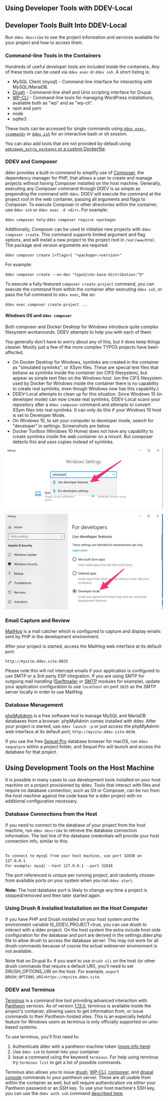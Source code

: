 ## Using Developer Tools with DDEV-Local

## Developer Tools Built Into DDEV-Local

Run `ddev describe` to see the project information and services available for your project and how to access them.

### Command-line Tools in the Containers

Hundreds of useful developer tools are included inside the containers. Any of these tools can be used via `ddev exec` or `ddev ssh`. A short listing is:

* MySQL Client (mysql) - Command-line interface for interacting with MySQL/MariaDB.
* [Drush](http://www.drush.org) - Command-line shell and Unix scripting interface for Drupal.
* [WP-CLI](http://wp-cli.org/) - Command-line tools for managing WordPress installations, available both as "wp" and as "wp-cli".
* npm and yarn
* node
* sqlite3

These tools can be accessed for single commands using [`ddev exec <command>`](cli-usage.md#executing-commands-in-containers) or [`ddev ssh`](cli-usage.md#ssh-into-containers) for an interactive bash or sh session.

You can also add tools that are not provided by default using [`webimage_extra_packages` or a custom Dockerfile](extend/customizing-images.md).

### DDEV and Composer

ddev provides a built-in command to simplify use of [Composer](https://getcomposer.org/), the dependency manager for PHP, that allows a user to create and manage projects without having Composer installed on the host machine. Generally, executing any Composer command through DDEV is as simple as prepending the command with `ddev`. DDEV will execute the command at the project root in the web container, passing all arguments and flags to Composer. To execute Composer in other directories within the container, use `ddev ssh` or `ddev exec -d <dir>`. For example:

`ddev composer help`
`ddev composer require <package>`

Additionally, Composer can be used to initialize new projects with `ddev composer create`. This command supports limited argument and flag options, and will install a new project to the project root in `/var/www/html`. The package and version arguments are required:

`ddev composer create [<flags>] "<package>:<version>"`

For example:

`ddev composer create --no-dev "typo3/cms-base-distribution:^9"`

To execute a fully-featured `composer create-project` command, you can execute the command from within the container after executing `ddev ssh`, or pass the full command to `ddev exec`, like so:

`ddev exec composer create-project ...`

<a name="windows-os-and-ddev-composer"></a>

#### Windows OS and `ddev composer`

Both composer and Docker Desktop for Windows introduce quite complex filesystem workarounds. DDEV attempts to help you with each of them.

You generally don't have to worry about any of this, but it does keep things cleaner. Mostly just a few of the more complex TYPO3 projects have been affected.

* On Docker Desktop for Windows, symlinks are created in the container as "simulated symlinks", or XSym files. These are special text files that behave as symlinks inside the container (on CIFS filesystem), but appear as simple text files on the Windows host. (on the CIFS filesystem used by Docker for Windows inside the container there is no capability to create real symlinks, even though Windows now has this capability.)
* DDEV-Local attempts to clean up for this situation. Since Windows 10 (in developer mode) can now create real symlinks, DDEV-Local scans your repository after a `ddev composer` command and attempts to convert XSym files into real symlinks. It can only do this if your Windows 10 host is set to Developer Mode.
* On Windows 10, to set your computer to developer mode, search for "developer" in settings. Screenshots are below.
* Docker Toolbox (Windows 10 Home) does not have any capability to create symlinks inside the web container on a mount. But composer detects this and uses copies instead of symlinks.

![finding developer mode](images/developer_mode_1.png)

![setting developer mode](images/developer_mode_2.png)

### Email Capture and Review

[MailHog](https://github.com/mailhog/MailHog) is a mail catcher which is configured to capture and display emails sent by PHP in the development environment.

After your project is started, access the MailHog web interface at its default port:

```
http://mysite.ddev.site:8025
```

Please note this will not intercept emails if your application is configured to use SMTP or a 3rd-party ESP integration. If you are using SMTP for outgoing mail handling ([Swiftmailer](https://www.drupal.org/project/swiftmailer) or [SMTP](https://www.drupal.org/project/smtp) modules for example), update your application configuration to use `localhost` on port `1025` as the SMTP server locally in order to use MailHog.

### Database Management

[phpMyAdmin](https://www.phpmyadmin.net/) is a free software tool to manage MySQL and MariaDB databases from a browser. phpMyAdmin comes installed with ddev. After your project is started, use `ddev launch -p` or just access the phpMyAdmin web interface at its default port, `http://mysite.ddev.site:8036`.

If you use the free [Sequel Pro](https://www.sequelpro.com/) database browser for macOS, run `ddev sequelpro` within a project folder, and Sequel Pro will launch and access the database for that project.

## Using Development Tools on the Host Machine

It is possible in many cases to use development tools installed on your host machine on a project provisioned by ddev. Tools that interact with files and require no database connection, such as Git or Composer, can be run from the host machine against the code base for a ddev project with no additional configuration necessary.

### Database Connections from the Host

If you need to connect to the database of your project from the host machine, run `ddev describe` to retrieve the database connection information. The last line of the database credentials will provide your host connection info, similar to this:

```

To connect to mysql from your host machine, use port 32838 on 127.0.0.1
For example: mysql --host 127.0.0.1 --port 32838

```

The port referenced is unique per running project, and randomly chosen from available ports on your system when you run `ddev start`.

**Note:** The host database port is likely to change any time a project is stopped/removed and then later started again.

### Using Drush 8 installed Installation on the Host Computer

If you have PHP and Drush installed on your host system and the environment variable IS_DDEV_PROJECT=true, you can use drush to interact with a ddev project. On the host system the extra include host-side configuration for the database and port are derived in the settings.ddev.php file to allow drush to access the database server. This may not work for all drush commands because of course the actual webserver environment is not available.

Note that on Drupal 8+ if you want to use `drush uli` on the host (or other drush commands that require a default URI), you'll need to set DRUSH_OPTIONS_URI on the host. For example, `export DRUSH_OPTIONS_URI=https://mysite.ddev.site`.

### DDEV and Terminus

[Terminus](https://pantheon.io/docs/terminus/) is a command line tool providing advanced interaction with [Pantheon](https://pantheon.io/) services. As of version [1.13.0](https://github.com/drud/ddev/releases/tag/v1.13.0), terminus is available inside the project's container, allowing users to get information from, or issue commands to their Pantheon-hosted sites. This is an especially helpful feature for Windows users as terminus is only officially supported on unix-based systems.

To use terminus, you'll first need to:

1. Authenticate ddev with a pantheon machine token ([more info here](providers/pantheon/#pantheon-hosting-provider-integration))
2. Use `ddev ssh` to tunnel into your container
3. Issue a command using the keyword `terminus`. For help using terminus try `terminus list` to get a list of possible commands.

Terminus also allows you to issue [drush](https://www.drush.org/), [WP-CLI](https://wp-cli.org/), [composer](https://getcomposer.org/), and [drupal console](https://drupalconsole.com/) commands to your pantheon server. These are all usable from within the container as well, but will require authentication via either your Pantheon password or an SSH key. To use your host machine's SSH key, you can use the `ddev auth ssh` command [described here](cli-usage/#ssh-into-containers).
